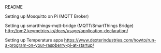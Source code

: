 README

Setting up Mosquitto on Pi (MQTT Broker)

Setting up smartthings-mqtt-bridge (MQTT/SmartThings Bridge)
http://pm2.keymetrics.io/docs/usage/application-declaration/

Setting up Temperature apps 
https://www.dexterindustries.com/howto/run-a-program-on-your-raspberry-pi-at-startup/
